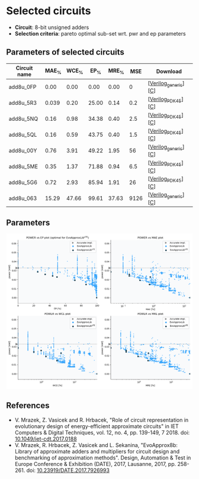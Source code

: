 
Selected circuits
===================
 - **Circuit**: 8-bit unsigned adders
 - **Selection criteria**: pareto optimal sub-set wrt. pwr and ep parameters

Parameters of selected circuits
----------------------------

| Circuit name | MAE<sub>%</sub> | WCE<sub>%</sub> | EP<sub>%</sub> | MRE<sub>%</sub> | MSE | Download |
| --- |  --- | --- | --- | --- | --- | --- | 
| add8u_0FP | 0.00 | 0.00 | 0.00 | 0.00 | 0 |  [[Verilog<sub>generic</sub>](add8u_0FP.v)]  [[C](add8u_0FP.c)] |
| add8u_5R3 | 0.039 | 0.20 | 25.00 | 0.14 | 0.2 |   [[Verilog<sub>PDK45</sub>](add8u_5R3_pdk45.v)] [[C](add8u_5R3.c)] |
| add8u_5NQ | 0.16 | 0.98 | 34.38 | 0.40 | 2.5 |   [[Verilog<sub>PDK45</sub>](add8u_5NQ_pdk45.v)] [[C](add8u_5NQ.c)] |
| add8u_5QL | 0.16 | 0.59 | 43.75 | 0.40 | 1.5 |   [[Verilog<sub>PDK45</sub>](add8u_5QL_pdk45.v)] [[C](add8u_5QL.c)] |
| add8u_00Y | 0.76 | 3.91 | 49.22 | 1.95 | 56 |  [[Verilog<sub>generic</sub>](add8u_00Y.v)]  [[C](add8u_00Y.c)] |
| add8u_5ME | 0.35 | 1.37 | 71.88 | 0.94 | 6.5 |   [[Verilog<sub>PDK45</sub>](add8u_5ME_pdk45.v)] [[C](add8u_5ME.c)] |
| add8u_5G6 | 0.72 | 2.93 | 85.94 | 1.91 | 26 |   [[Verilog<sub>PDK45</sub>](add8u_5G6_pdk45.v)] [[C](add8u_5G6.c)] |
| add8u_063 | 15.29 | 47.66 | 99.61 | 37.63 | 9126 |  [[Verilog<sub>generic</sub>](add8u_063.v)]  [[C](add8u_063.c)] |
    
Parameters
--------------
![Parameters figure](fig.png)

References
--------------
   - V. Mrazek, Z. Vasicek and R. Hrbacek, "Role of circuit representation in evolutionary design of energy-efficient approximate circuits" in IET Computers & Digital Techniques, vol. 12, no. 4, pp. 139-149, 7 2018. doi: [10.1049/iet-cdt.2017.0188](https://dx.doi.org/10.1049/iet-cdt.2017.0188)
   - V. Mrazek, R. Hrbacek, Z. Vasicek and L. Sekanina, "EvoApprox8b: Library of approximate adders and multipliers for circuit design and benchmarking of approximation methods". Design, Automation & Test in Europe Conference & Exhibition (DATE), 2017, Lausanne, 2017, pp. 258-261. doi: [10.23919/DATE.2017.7926993](https://dx.doi.org/10.23919/DATE.2017.7926993)

             